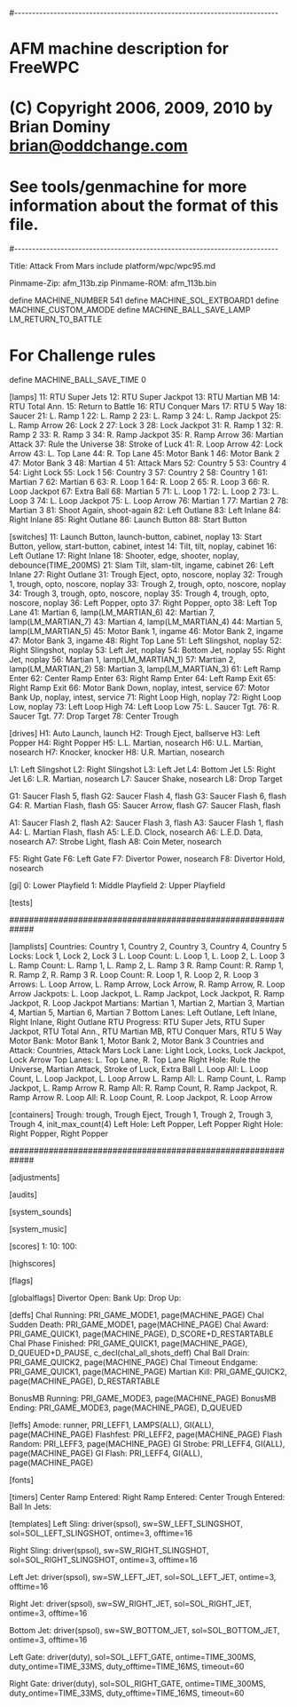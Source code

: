 #--------------------------------------------------------------------------
# AFM machine description for FreeWPC
# (C) Copyright 2006, 2009, 2010 by Brian Dominy <brian@oddchange.com>
#
# See tools/genmachine for more information about the format of this file.
#--------------------------------------------------------------------------

Title: Attack From Mars
include platform/wpc/wpc95.md

Pinmame-Zip: afm_113b.zip
Pinmame-ROM: afm_113b.bin

define MACHINE_NUMBER 541
define MACHINE_SOL_EXTBOARD1
define MACHINE_CUSTOM_AMODE
define MACHINE_BALL_SAVE_LAMP LM_RETURN_TO_BATTLE

# For Challenge rules
define MACHINE_BALL_SAVE_TIME 0

[lamps]
11: RTU Super Jets
12: RTU Super Jackpot
13: RTU Martian MB
14: RTU Total Ann.
15: Return to Battle
16: RTU Conquer Mars
17: RTU 5 Way
18: Saucer
21: L. Ramp 1
22: L. Ramp 2
23: L. Ramp 3
24: L. Ramp Jackpot
25: L. Ramp Arrow
26: Lock 2
27: Lock 3
28: Lock Jackpot
31: R. Ramp 1
32: R. Ramp 2
33: R. Ramp 3
34: R. Ramp Jackpot
35: R. Ramp Arrow
36: Martian Attack
37: Rule the Universe
38: Stroke of Luck
41: R. Loop Arrow
42: Lock Arrow
43: L. Top Lane
44: R. Top Lane
45: Motor Bank 1
46: Motor Bank 2
47: Motor Bank 3
48: Martian 4
51: Attack Mars
52: Country 5
53: Country 4
54: Light Lock
55: Lock 1
56: Country 3
57: Country 2
58: Country 1
61: Martian 7
62: Martian 6
63: R. Loop 1
64: R. Loop 2
65: R. Loop 3
66: R. Loop Jackpot
67: Extra Ball
68: Martian 5
71: L. Loop 1
72: L. Loop 2
73: L. Loop 3
74: L. Loop Jackpot
75: L. Loop Arrow
76: Martian 1
77: Martian 2
78: Martian 3
81: Shoot Again, shoot-again
82: Left Outlane
83: Left Inlane
84: Right Inlane
85: Right Outlane
86: Launch Button
88: Start Button

[switches]
11: Launch Button, launch-button, cabinet, noplay
13: Start Button, yellow, start-button, cabinet, intest
14: Tilt, tilt, noplay, cabinet
16: Left Outlane
17: Right Inlane
18: Shooter, edge, shooter, noplay, debounce(TIME_200MS)
21: Slam Tilt, slam-tilt, ingame, cabinet
26: Left Inlane
27: Right Outlane
31: Trough Eject, opto, noscore, noplay
32: Trough 1, trough, opto, noscore, noplay
33: Trough 2, trough, opto, noscore, noplay
34: Trough 3, trough, opto, noscore, noplay
35: Trough 4, trough, opto, noscore, noplay
36: Left Popper, opto
37: Right Popper, opto
38: Left Top Lane
41: Martian 6, lamp(LM_MARTIAN_6)
42: Martian 7, lamp(LM_MARTIAN_7)
43: Martian 4, lamp(LM_MARTIAN_4)
44: Martian 5, lamp(LM_MARTIAN_5)
45: Motor Bank 1, ingame
46: Motor Bank 2, ingame
47: Motor Bank 3, ingame
48: Right Top Lane
51: Left Slingshot, noplay
52: Right Slingshot, noplay
53: Left Jet, noplay
54: Bottom Jet, noplay
55: Right Jet, noplay
56: Martian 1, lamp(LM_MARTIAN_1)
57: Martian 2, lamp(LM_MARTIAN_2)
58: Martian 3, lamp(LM_MARTIAN_3)
61: Left Ramp Enter
62: Center Ramp Enter
63: Right Ramp Enter
64: Left Ramp Exit
65: Right Ramp Exit
66: Motor Bank Down, noplay, intest, service
67: Motor Bank Up, noplay, intest, service
71: Right Loop High, noplay
72: Right Loop Low, noplay
73: Left Loop High
74: Left Loop Low
75: L. Saucer Tgt.
76: R. Saucer Tgt.
77: Drop Target
78: Center Trough

[drives]
H1: Auto Launch, launch
H2: Trough Eject, ballserve
H3: Left Popper
H4: Right Popper
H5: L.L. Martian, nosearch
H6: U.L. Martian, nosearch
H7: Knocker, knocker
H8: U.R. Martian, nosearch

L1: Left Slingshot
L2: Right Slingshot
L3: Left Jet
L4: Bottom Jet
L5: Right Jet
L6: L.R. Martian, nosearch
L7: Saucer Shake, nosearch
L8: Drop Target

G1: Saucer Flash 5, flash
G2: Saucer Flash 4, flash
G3: Saucer Flash 6, flash
G4: R. Martian Flash, flash
G5: Saucer Arrow, flash
G7: Saucer Flash, flash

A1: Saucer Flash 2, flash
A2: Saucer Flash 3, flash
A3: Saucer Flash 1, flash
A4: L. Martian Flash, flash
A5: L.E.D. Clock, nosearch
A6: L.E.D. Data, nosearch
A7: Strobe Light, flash
A8: Coin Meter, nosearch

F5: Right Gate
F6: Left Gate
F7: Divertor Power, nosearch
F8: Divertor Hold, nosearch

[gi]
0: Lower Playfield
1: Middle Playfield
2: Upper Playfield

[tests]

#############################################################

[lamplists]
Countries: Country 1, Country 2, Country 3, Country 4, Country 5
Locks: Lock 1, Lock 2, Lock 3
L. Loop Count: L. Loop 1, L. Loop 2, L. Loop 3
L. Ramp Count: L. Ramp 1, L. Ramp 2, L. Ramp 3
R. Ramp Count: R. Ramp 1, R. Ramp 2, R. Ramp 3
R. Loop Count: R. Loop 1, R. Loop 2, R. Loop 3
Arrows: L. Loop Arrow, L. Ramp Arrow, Lock Arrow, R. Ramp Arrow, R. Loop Arrow
Jackpots: L. Loop Jackpot, L. Ramp Jackpot, Lock Jackpot, R. Ramp Jackpot, R. Loop Jackpot
Martians: Martian 1, Martian 2, Martian 3, Martian 4, Martian 5, Martian 6, Martian 7
Bottom Lanes: Left Outlane, Left Inlane, Right Inlane, Right Outlane
RTU Progress: RTU Super Jets, RTU Super Jackpot, RTU Total Ann., RTU Martian MB, RTU Conquer Mars, RTU 5 Way
Motor Bank: Motor Bank 1, Motor Bank 2, Motor Bank 3
Countries and Attack: Countries, Attack Mars
Lock Lane: Light Lock, Locks, Lock Jackpot, Lock Arrow
Top Lanes: L. Top Lane, R. Top Lane
Right Hole: Rule the Universe, Martian Attack, Stroke of Luck, Extra Ball
L. Loop All: L. Loop Count, L. Loop Jackpot, L. Loop Arrow
L. Ramp All: L. Ramp Count, L. Ramp Jackpot, L. Ramp Arrow
R. Ramp All: R. Ramp Count, R. Ramp Jackpot, R. Ramp Arrow
R. Loop All: R. Loop Count, R. Loop Jackpot, R. Loop Arrow

[containers]
Trough: trough, Trough Eject, Trough 1, Trough 2, Trough 3, Trough 4, init_max_count(4)
Left Hole: Left Popper, Left Popper
Right Hole: Right Popper, Right Popper

#############################################################

[adjustments]

[audits]

[system_sounds]

[system_music]

[scores]
1:
10:
100:

[highscores]

[flags]

[globalflags]
Divertor Open:
Bank Up:
Drop Up:

[deffs]
Chal Running: PRI_GAME_MODE1, page(MACHINE_PAGE)
Chal Sudden Death: PRI_GAME_MODE1, page(MACHINE_PAGE)
Chal Award: PRI_GAME_QUICK1, page(MACHINE_PAGE), D_SCORE+D_RESTARTABLE
Chal Phase Finished: PRI_GAME_QUICK1, page(MACHINE_PAGE), D_QUEUED+D_PAUSE, c_decl(chal_all_shots_deff)
Chal Ball Drain: PRI_GAME_QUICK2, page(MACHINE_PAGE)
Chal Timeout Endgame: PRI_GAME_QUICK1, page(MACHINE_PAGE)
Martian Kill: PRI_GAME_QUICK2, page(MACHINE_PAGE), D_RESTARTABLE

BonusMB Running: PRI_GAME_MODE3, page(MACHINE_PAGE)
BonusMB Ending: PRI_GAME_MODE3, page(MACHINE_PAGE), D_QUEUED

[leffs]
Amode: runner, PRI_LEFF1, LAMPS(ALL), GI(ALL), page(MACHINE_PAGE)
Flashfest: PRI_LEFF2, page(MACHINE_PAGE)
Flash Random: PRI_LEFF3, page(MACHINE_PAGE)
GI Strobe: PRI_LEFF4, GI(ALL), page(MACHINE_PAGE)
GI Flash: PRI_LEFF4, GI(ALL), page(MACHINE_PAGE)

[fonts]

[timers]
Center Ramp Entered:
Right Ramp Entered:
Center Trough Entered:
Ball In Jets:

[templates]
Left Sling: driver(spsol),
	sw=SW_LEFT_SLINGSHOT, sol=SOL_LEFT_SLINGSHOT,
	ontime=3, offtime=16

Right Sling: driver(spsol),
	sw=SW_RIGHT_SLINGSHOT, sol=SOL_RIGHT_SLINGSHOT,
	ontime=3, offtime=16

Left Jet: driver(spsol),
	sw=SW_LEFT_JET, sol=SOL_LEFT_JET,
	ontime=3, offtime=16

Right Jet: driver(spsol),
	sw=SW_RIGHT_JET, sol=SOL_RIGHT_JET,
	ontime=3, offtime=16

Bottom Jet: driver(spsol),
	sw=SW_BOTTOM_JET, sol=SOL_BOTTOM_JET,
	ontime=3, offtime=16

Left Gate: driver(duty),
	sol=SOL_LEFT_GATE,
	ontime=TIME_300MS, duty_ontime=TIME_33MS, duty_offtime=TIME_16MS, timeout=60

Right Gate: driver(duty),
	sol=SOL_RIGHT_GATE,
	ontime=TIME_300MS, duty_ontime=TIME_33MS, duty_offtime=TIME_16MS, timeout=60

